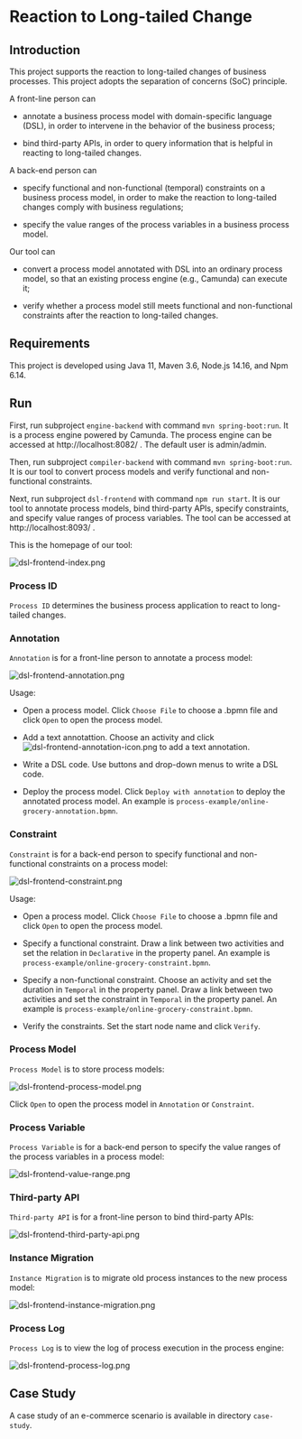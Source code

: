 # Reaction to Long-tailed Change

## Introduction

This  project supports the reaction to long-tailed changes of business processes. This project adopts the separation of concerns (SoC) principle.

A front-line person can

- annotate a business process model with domain-specific language (DSL), in order to intervene in the behavior of the business process;

- bind third-party APIs, in order to query information that is helpful in reacting to long-tailed changes.

A back-end person can

- specify functional and non-functional (temporal) constraints on a business process model, in order to make the reaction to long-tailed changes comply with business regulations;

- specify the value ranges of the process variables in a business process model.

Our tool can

- convert a process model  annotated with DSL into an ordinary process model, so that an existing process engine (e.g., Camunda) can execute it;

- verify whether a process model still meets functional and non-functional constraints after the reaction to long-tailed changes.

## Requirements

This project is developed using Java 11, Maven 3.6, Node.js 14.16, and Npm 6.14.

## Run

First, run subproject `engine-backend` with command `mvn spring-boot:run`. It is a process engine powered by Camunda. The process engine can be accessed at http://localhost:8082/ . The default user is admin/admin.

Then, run subproject `compiler-backend` with command `mvn spring-boot:run`. It is our tool to convert process models and verify functional and non-functional constraints.

Next, run subproject `dsl-frontend` with command `npm run start`. It is our tool to annotate process models, bind third-party APIs, specify constraints, and specify value ranges of process variables. The tool can be accessed at http://localhost:8093/ .

This is the homepage of our tool:

![dsl-frontend-index.png](image/dsl-frontend.png)

### Process ID

`Process ID` determines the business process application to react to long-tailed changes.

### Annotation

`Annotation` is for a front-line person to annotate a process model:

![dsl-frontend-annotation.png](image/dsl-frontend-annotation.png)

Usage:

- Open a process model. Click `Choose File` to choose a .bpmn file and click `Open` to open the process model.

- Add a text annotattion. Choose an activity and click ![dsl-frontend-annotation-icon.png](image/dsl-frontend-annotation-icon.png) to add a text annotation.

- Write a DSL code. Use buttons and drop-down menus to write a DSL code.

- Deploy the process model. Click `Deploy with annotation` to deploy the annotated process model. An example is `process-example/online-grocery-annotation.bpmn`.

### Constraint

`Constraint` is for a back-end person to specify functional and non-functional constraints on a process model:

![dsl-frontend-constraint.png](image/dsl-frontend-constraint.png)

Usage:

- Open a process model. Click `Choose File` to choose a .bpmn file and click `Open` to open the process model.

- Specify a functional constraint. Draw a link between two activities and set the relation in `Declarative` in the property panel. An example is `process-example/online-grocery-constraint.bpmn`.

- Specify a non-functional constraint. Choose an activity and set the duration in `Temporal` in the property panel. Draw a link between two activities and set the constraint in `Temporal` in the property panel. An example is `process-example/online-grocery-constraint.bpmn`.

- Verify the constraints. Set the start node name and click `Verify`.

### Process Model

`Process Model` is to store process models:

![dsl-frontend-process-model.png](image/dsl-frontend-process-model.png)

Click `Open` to open the process model in `Annotation` or `Constraint`.

### Process Variable

`Process Variable` is for a back-end person to specify the value ranges of the process variables in a process model:

![dsl-frontend-value-range.png](image/dsl-frontend-value-range.png)

### Third-party API

`Third-party API` is for a front-line person to bind third-party APIs:

![dsl-frontend-third-party-api.png](image/dsl-frontend-third-party-api.png)

### Instance Migration

`Instance Migration` is to migrate old process instances to the new process model:

![dsl-frontend-instance-migration.png](image/dsl-frontend-instance-migration.png)

### Process Log

`Process Log` is to view the log of process execution in the process engine:

![dsl-frontend-process-log.png](image/dsl-frontend-process-log.png)

## Case Study

A case study of an e-commerce scenario is available in directory `case-study`.
